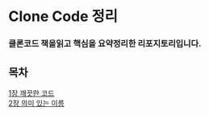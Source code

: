 # Clone Code 정리
### 클론코드 책을읽고 핵심을 요약정리한 리포지토리입니다.


## 목차
[1장 깨끗한 코드](https://github.com/Firedrago95/CleanCode/blob/main/Chapter1%20-%20Intro.md)<br>
[2장 의미 있는 이름](https://github.com/Firedrago95/CleanCode/blob/main/Chapter2%20-%20%EC%9D%98%EB%AF%B8%EC%9E%88%EB%8A%94%20%EC%9D%B4%EB%A6%84.md)<br>
